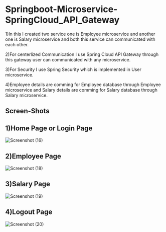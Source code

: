 # Springboot-Microservice-SpringCloud_API_Gateway

1)In this I created two service one is Employee microservice and another one is Salary microservice and both this service can communicated with each other.

2)For centerlized Communication I use Spring Cloud API Gateway through this gateway user can communicated with any microservice.

3)For Security I use Spring Security which is implemented in User microservice.

4)Employee details are comming for Employee database through Employee microservice and Salary details are comming for Salary database through Salary microservice.


## Screen-Shots

## 1)Home Page or Login Page
![Screenshot (16)](https://user-images.githubusercontent.com/71216473/117966104-2a5e4780-b341-11eb-90d4-4f07de6ebf7c.png)

##
##
## 2)Employee Page
![Screenshot (18)](https://user-images.githubusercontent.com/71216473/117966124-2f22fb80-b341-11eb-80fe-79d2c66d7d29.png)

##
##
## 3)Salary Page
![Screenshot (19)](https://user-images.githubusercontent.com/71216473/117966130-30542880-b341-11eb-88a2-f3bd4436c621.png)

##
##
## 4)Logout Page
![Screenshot (20)](https://user-images.githubusercontent.com/71216473/117966152-3944fa00-b341-11eb-9eeb-f59f4e733433.png)
